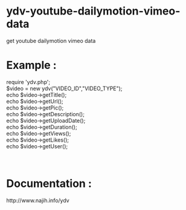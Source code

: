 ydv-youtube-dailymotion-vimeo-data
==================================

get youtube dailymotion vimeo data



<h1>Example :</h1>
require 'ydv.php';<br>
$video = new ydv("VIDEO_ID","VIDEO_TYPE");<br>
echo $video->getTitle();<br>
echo $video->getUrl();<br>
echo $video->getPic();<br>
echo $video->getDescription();<br>
echo $video->getUploadDate();<br>
echo $video->getDuration();<br>
echo $video->getViews();<br>
echo $video->getLikes();<br>
echo $video->getUser();<br><br><br>

<h1>Documentation :</h1>
http://www.najih.info/ydv
